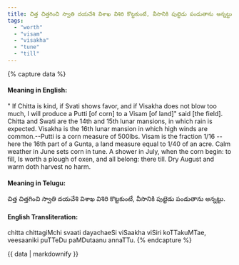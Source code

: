 ```yaml
---
title: చిత్త చిత్తగించి స్వాతి దయచేశి విశాఖ విశిరి కొట్టకుంటే, వీసానికి పుట్టెడు పండుతాను అన్నట్టు.
tags:
  - "worth"
  - "visam"
  - "visakha"
  - "tune"
  - "till"
---
```


{% capture data %}
#### Meaning in English:
" If Chitta is kind, if Svati shows favor, and if Visakha does not blow too much, I will produce a Putti [of corn] to a Visam [of land]" said [the field].
Chitta and Swati are the 14th and 15th lunar mansions, in which rain is expected. Visakha is the 16th lunar mansion in which high winds are common.--Putti is a corn measure of 500lbs. Visam is the fraction 1/16 --here the 16th part of a Gunta, a land measure equal to 1/40 of an acre.
Calm weather in June sets corn in tune.
A shower in July, when the corn begin: to fill,
Is worth a plough of oxen, and all belong: there till.
Dry August and warm doth harvest no harm.

#### Meaning in Telugu:
చిత్త చిత్తగించి స్వాతి దయచేశి విశాఖ విశిరి కొట్టకుంటే, వీసానికి పుట్టెడు పండుతాను అన్నట్టు.

#### English Transliteration:
chitta chittagiMchi svaati dayachaeSi viSaakha viSiri koTTakuMTae, veesaaniki puTTeDu paMDutaanu annaTTu.
{% endcapture %}

{{ data | markdownify }}

